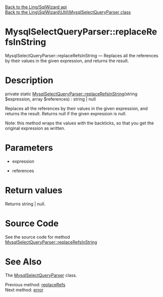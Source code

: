 [Back to the Ling/SqlWizard api](https://github.com/lingtalfi/SqlWizard/blob/master/doc/api/Ling/SqlWizard.md)<br>
[Back to the Ling\SqlWizard\Util\MysqlSelectQueryParser class](https://github.com/lingtalfi/SqlWizard/blob/master/doc/api/Ling/SqlWizard/Util/MysqlSelectQueryParser.md)


MysqlSelectQueryParser::replaceRefsInString
================



MysqlSelectQueryParser::replaceRefsInString — Replaces all the references by their values in the given expression, and returns the result.




Description
================


private static [MysqlSelectQueryParser::replaceRefsInString](https://github.com/lingtalfi/SqlWizard/blob/master/doc/api/Ling/SqlWizard/Util/MysqlSelectQueryParser/replaceRefsInString.md)(string $expression, array $references) : string | null




Replaces all the references by their values in the given expression, and returns the result.
Returns null if the given expression is null.

Note: this method wraps the values with the backticks, so that you get the original
expression as written.




Parameters
================


- expression

    

- references

    


Return values
================

Returns string | null.








Source Code
===========
See the source code for method [MysqlSelectQueryParser::replaceRefsInString](https://github.com/lingtalfi/SqlWizard/blob/master/Util/MysqlSelectQueryParser.php#L408-L419)


See Also
================

The [MysqlSelectQueryParser](https://github.com/lingtalfi/SqlWizard/blob/master/doc/api/Ling/SqlWizard/Util/MysqlSelectQueryParser.md) class.

Previous method: [replaceRefs](https://github.com/lingtalfi/SqlWizard/blob/master/doc/api/Ling/SqlWizard/Util/MysqlSelectQueryParser/replaceRefs.md)<br>Next method: [error](https://github.com/lingtalfi/SqlWizard/blob/master/doc/api/Ling/SqlWizard/Util/MysqlSelectQueryParser/error.md)<br>

